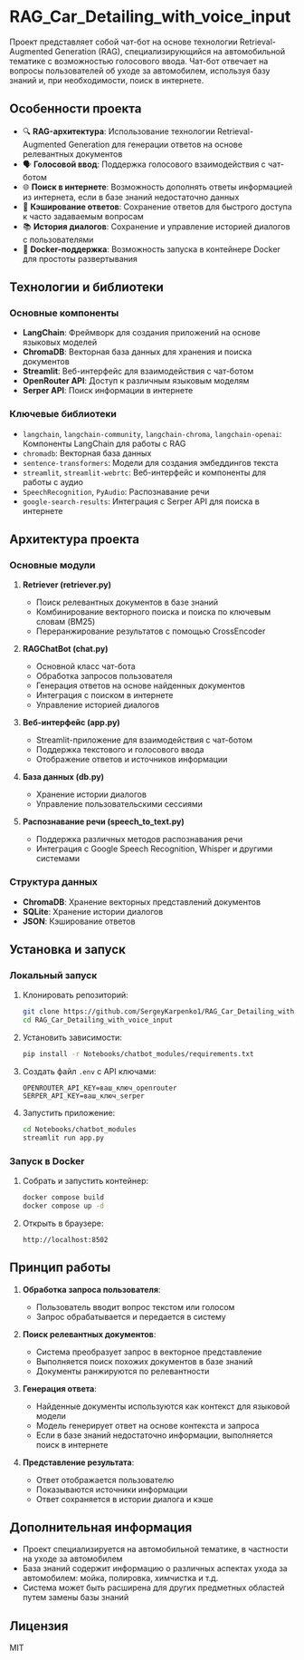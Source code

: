 # RAG_Car_Detailing_with_voice_input

Проект представляет собой чат-бот на основе технологии Retrieval-Augmented Generation (RAG), специализирующийся на автомобильной тематике с возможностью голосового ввода. Чат-бот отвечает на вопросы пользователей об уходе за автомобилем, используя базу знаний и, при необходимости, поиск в интернете.

## Особенности проекта

- 🔍 **RAG-архитектура**: Использование технологии Retrieval-Augmented Generation для генерации ответов на основе релевантных документов
- 🗣️ **Голосовой ввод**: Поддержка голосового взаимодействия с чат-ботом
- 🌐 **Поиск в интернете**: Возможность дополнять ответы информацией из интернета, если в базе знаний недостаточно данных
- 💾 **Кэширование ответов**: Сохранение ответов для быстрого доступа к часто задаваемым вопросам
- 📚 **История диалогов**: Сохранение и управление историей диалогов с пользователями
- 🐳 **Docker-поддержка**: Возможность запуска в контейнере Docker для простоты развертывания

## Технологии и библиотеки

### Основные компоненты
- **LangChain**: Фреймворк для создания приложений на основе языковых моделей
- **ChromaDB**: Векторная база данных для хранения и поиска документов
- **Streamlit**: Веб-интерфейс для взаимодействия с чат-ботом
- **OpenRouter API**: Доступ к различным языковым моделям
- **Serper API**: Поиск информации в интернете

### Ключевые библиотеки
- `langchain`, `langchain-community`, `langchain-chroma`, `langchain-openai`: Компоненты LangChain для работы с RAG
- `chromadb`: Векторная база данных
- `sentence-transformers`: Модели для создания эмбеддингов текста
- `streamlit`, `streamlit-webrtc`: Веб-интерфейс и компоненты для работы с аудио
- `SpeechRecognition`, `PyAudio`: Распознавание речи
- `google-search-results`: Интеграция с Serper API для поиска в интернете

## Архитектура проекта

### Основные модули

1. **Retriever (retriever.py)**
   - Поиск релевантных документов в базе знаний
   - Комбинирование векторного поиска и поиска по ключевым словам (BM25)
   - Переранжирование результатов с помощью CrossEncoder

2. **RAGChatBot (chat.py)**
   - Основной класс чат-бота
   - Обработка запросов пользователя
   - Генерация ответов на основе найденных документов
   - Интеграция с поиском в интернете
   - Управление историей диалогов

3. **Веб-интерфейс (app.py)**
   - Streamlit-приложение для взаимодействия с чат-ботом
   - Поддержка текстового и голосового ввода
   - Отображение ответов и источников информации

4. **База данных (db.py)**
   - Хранение истории диалогов
   - Управление пользовательскими сессиями

5. **Распознавание речи (speech_to_text.py)**
   - Поддержка различных методов распознавания речи
   - Интеграция с Google Speech Recognition, Whisper и другими системами

### Структура данных

- **ChromaDB**: Хранение векторных представлений документов
- **SQLite**: Хранение истории диалогов
- **JSON**: Кэширование ответов

## Установка и запуск

### Локальный запуск

1. Клонировать репозиторий:
   ```bash
   git clone https://github.com/SergeyKarpenko1/RAG_Car_Detailing_with_voice_input.git
   cd RAG_Car_Detailing_with_voice_input
   ```

2. Установить зависимости:
   ```bash
   pip install -r Notebooks/chatbot_modules/requirements.txt
   ```

3. Создать файл `.env` с API ключами:
   ```
   OPENROUTER_API_KEY=ваш_ключ_openrouter
   SERPER_API_KEY=ваш_ключ_serper
   ```

4. Запустить приложение:
   ```bash
   cd Notebooks/chatbot_modules
   streamlit run app.py
   ```

### Запуск в Docker

1. Собрать и запустить контейнер:
   ```bash
   docker compose build
   docker compose up -d
   ```

2. Открыть в браузере:
   ```
   http://localhost:8502
   ```

## Принцип работы

1. **Обработка запроса пользователя**:
   - Пользователь вводит вопрос текстом или голосом
   - Запрос обрабатывается и передается в систему

2. **Поиск релевантных документов**:
   - Система преобразует запрос в векторное представление
   - Выполняется поиск похожих документов в базе знаний
   - Документы ранжируются по релевантности

3. **Генерация ответа**:
   - Найденные документы используются как контекст для языковой модели
   - Модель генерирует ответ на основе контекста и запроса
   - Если в базе знаний недостаточно информации, выполняется поиск в интернете

4. **Представление результата**:
   - Ответ отображается пользователю
   - Показываются источники информации
   - Ответ сохраняется в истории диалога и кэше

## Дополнительная информация

- Проект специализируется на автомобильной тематике, в частности на уходе за автомобилем
- База знаний содержит информацию о различных аспектах ухода за автомобилем: мойка, полировка, химчистка и т.д.
- Система может быть расширена для других предметных областей путем замены базы знаний

## Лицензия

MIT